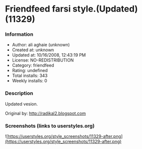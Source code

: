 # Friendfeed farsi style.(Updated) (11329)

### Information
- Author: ali aghaie (unknown)
- Created at: unknown
- Updated at: 10/16/2008, 12:43:19 PM
- License: NO-REDISTRIBUTION
- Category: friendfeed
- Rating: undefined
- Total installs: 343
- Weekly installs: 0


### Description
Updated vesion.

Original by: http://radikal2.blogspot.com


### Screenshots (links to userstyles.org)
![https://userstyles.org/style_screenshots/11329-after.png](https://userstyles.org/style_screenshots/11329-after.png)


